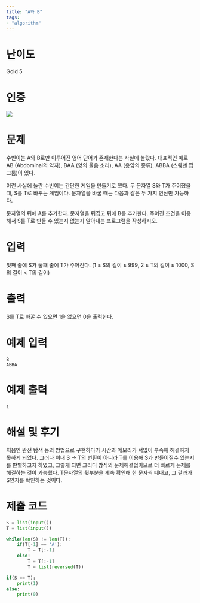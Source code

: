 ```yaml
---
title: "A와 B"
tags:
- "algorithm"
---
```


# 난이도
Gold 5

# 인증
![](https://bmchun00.github.io/assets/algo/week4-2.png)

# 문제
수빈이는 A와 B로만 이루어진 영어 단어가 존재한다는 사실에 놀랐다. 대표적인 예로 AB (Abdominal의 약자), BAA (양의 울음 소리), AA (용암의 종류), ABBA (스웨덴 팝 그룹)이 있다.

이런 사실에 놀란 수빈이는 간단한 게임을 만들기로 했다. 두 문자열 S와 T가 주어졌을 때, S를 T로 바꾸는 게임이다. 문자열을 바꿀 때는 다음과 같은 두 가지 연산만 가능하다.

문자열의 뒤에 A를 추가한다.
문자열을 뒤집고 뒤에 B를 추가한다.
주어진 조건을 이용해서 S를 T로 만들 수 있는지 없는지 알아내는 프로그램을 작성하시오. 

# 입력
첫째 줄에 S가 둘째 줄에 T가 주어진다. (1 ≤ S의 길이 ≤ 999, 2 ≤ T의 길이 ≤ 1000, S의 길이 < T의 길이)

# 출력
S를 T로 바꿀 수 있으면 1을 없으면 0을 출력한다.

# 예제 입력
```
B
ABBA
```

# 예제 출력
```
1
```

# 해설 및 후기
처음엔 완전 탐색 등의 방법으로 구현하다가 시간과 메모리가 턱없이 부족해 해결하지 못하게 되었다. 그러나 이내 S -> T의 변환이 아니라 T를 이용해 S가 만들어질수 있는지를 판별하고자 하였고, 그렇게 되면 그리디 방식의 문제해결법이므로 더 빠르게 문제를 해결하는 것이 가능했다. T문자열의 뒷부분을 계속 확인해 한 문자씩 떼내고, 그 결과가 S인지를 확인하는 것이다.

# 제출 코드
```py
S = list(input())
T = list(input())

while(len(S) != len(T)):
    if(T[-1] == 'A'):
        T = T[:-1]
    else:
        T = T[:-1]
        T = list(reversed(T))

if(S == T):
    print(1)
else:
    print(0)
```